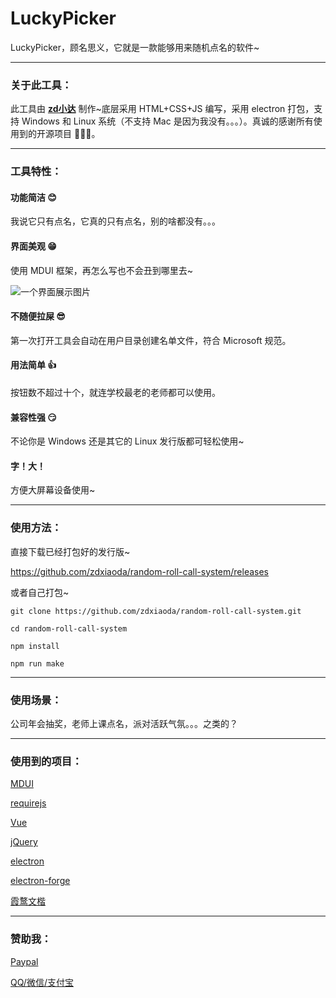 # LuckyPicker

LuckyPicker，顾名思义，它就是一款能够用来随机点名的软件~

---

### 关于此工具：

此工具由 **[zd小达](https://zhangda.xyz/)** 制作~底层采用 HTML+CSS+JS 编写，采用 electron 打包，支持 Windows 和 Linux 系统（不支持 Mac 是因为我没有。。。）。真诚的感谢所有使用到的开源项目 🧎**🧎**🧎。

---

### 工具特性：

#### 功能简洁 😊

我说它只有点名，它真的只有点名，别的啥都没有。。。

#### 界面美观 😁

使用 MDUI 框架，再怎么写也不会丑到哪里去~

![一个界面展示图片](https://raw.githubusercontent.com/zdxiaoda/random-roll-call-system/master/src/static/help/homepage.webp)

#### 不随便拉屎 😎

第一次打开工具会自动在用户目录创建名单文件，符合 Microsoft 规范。

#### 用法简单 👍

按钮数不超过十个，就连学校最老的老师都可以使用。

#### 兼容性强 😏

不论你是 Windows 还是其它的 Linux 发行版都可轻松使用~

#### 字！大！

方便大屏幕设备使用~

---

### 使用方法：

直接下载已经打包好的发行版~

https://github.com/zdxiaoda/random-roll-call-system/releases

或者自己打包~

`git clone https://github.com/zdxiaoda/random-roll-call-system.git`

`cd random-roll-call-system `

`npm install`

`npm run make`

---

### 使用场景：

公司年会抽奖，老师上课点名，派对活跃气氛。。。之类的？

---

### 使用到的项目：

[MDUI](https://github.com/zdhxiong/mdui)

[requirejs](https://github.com/requirejs/requirejs/)

[Vue](https://github.com/vuejs/vue)

[jQuery](https://github.com/jquery/jquery)

[electron](https://github.com/electron/electron)

[electron-forge](https://github.com/electron-userland/electron-forge)

[霞鹜文楷](https://github.com/lxgw/LxgwWenKai)

---

### 赞助我：

[Paypal](https://paypal.me/zdxiaoda)

[QQ/微信/支付宝](https://pay.zhangda.xyz)
